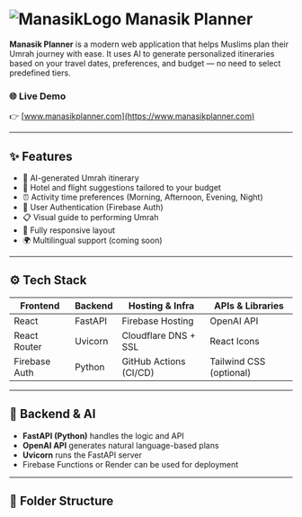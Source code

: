 # ![ManasikLogo](https://github.com/user-attachments/assets/22b07843-0402-426e-8729-afaffe5abfd1) Manasik Planner

**Manasik Planner** is a modern web application that helps Muslims plan their Umrah journey with ease. It uses AI to generate personalized itineraries based on your travel dates, preferences, and budget — no need to select predefined tiers.

### 🌐 Live Demo  
👉 [www.manasikplanner.com](https://www.manasikplanner.com)

---

## ✨ Features

- 📆 AI-generated Umrah itinerary
- 🏨 Hotel and flight suggestions tailored to your budget
- ⏰ Activity time preferences (Morning, Afternoon, Evening, Night)
- 🔐 User Authentication (Firebase Auth)
- 📋 Visual guide to performing Umrah
- 📱 Fully responsive layout
- 🌍 Multilingual support (coming soon)

---

## ⚙️ Tech Stack

| Frontend        | Backend     | Hosting & Infra       | APIs & Libraries         |
|----------------|-------------|------------------------|---------------------------|
| React           | FastAPI     | Firebase Hosting       | OpenAI API                |
| React Router    | Uvicorn     | Cloudflare DNS + SSL   | React Icons               |
| Firebase Auth   | Python      | GitHub Actions (CI/CD) | Tailwind CSS (optional)  |

---

## 🧠 Backend & AI

- **FastAPI (Python)** handles the logic and API
- **OpenAI API** generates natural language-based plans
- **Uvicorn** runs the FastAPI server
- Firebase Functions or Render can be used for deployment

---

## 📁 Folder Structure

